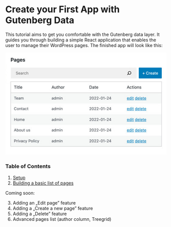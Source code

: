 # Create your First App with Gutenberg Data

This tutorial aims to get you comfortable with the Gutenberg data layer. It guides you through building a simple React application that enables the user to manage their WordPress pages. The finished app will look like this:

![](./media/finished-app.jpg)

### Table of Contents

1. [Setup](./1-setup)
2. [Building a basic list of pages](./2-building-a-list-of-pages.md)

Coming soon:

3. Adding an „Edit page” feature
4. Adding a „Create a new page” feature
5. Adding a „Delete” feature
6. Advanced pages list (author column, Treegrid)

